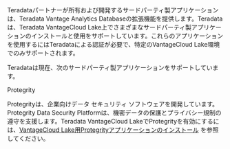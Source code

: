 Teradataパートナーが所有および開発するサードパーティ製アプリケーションは、Teradata Vantage Analytics Databaseの拡張機能を提供します。Teradataは、Teradata VantageCloud Lake上でさまざまなサードパーティ製アプリケーションのインストールと使用をサポートしています。これらのアプリケーションを使用するにはTeradataによる認証が必要で、特定のVantageCloud Lake環境でのみサポートされます。

Teradataは現在、次のサードパーティ製アプリケーションをサポートしています。

Protegrity

Protegrityは、企業向けデータ セキュリティ ソフトウェアを開発しています。Protegrity Data Security Platformは、機密データの保護とプライバシー規制の遵守を支援します。Teradata VantageCloud LakeでProtegrityを有効にするには、[VantageCloud Lake用Protegrityアプリケーションのインストール](https://docs.teradata.com/access/sources/dita/topic?dita:topicPath=bdz1707141094808.dita) を参照してください。
